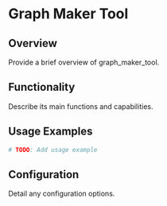 # Graph Maker Tool

## Overview

Provide a brief overview of graph_maker_tool.

## Functionality

Describe its main functions and capabilities.

## Usage Examples

```python
# TODO: Add usage example
```

## Configuration

Detail any configuration options.
